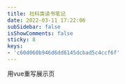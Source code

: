 ```yaml
---
title: 社科类读书笔记
date: 2022-03-11 17:22:06
subSidebar: false
isShowComments: false
sticky: 8
keys:
- 'c60d060b946d6dd6145dcbad5c4ccf6f'
---
```

用vue重写展示页

